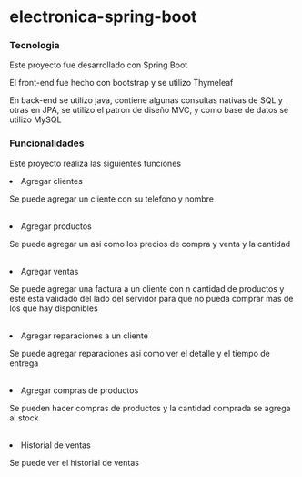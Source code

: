# electronica-spring-boot

<h3>Tecnologia</h3>

<p>Este proyecto fue desarrollado con Spring Boot<p>

<p>El front-end fue hecho con bootstrap y se utilizo Thymeleaf</p>

<p>En back-end se utilizo java, contiene algunas consultas nativas de SQL y otras en JPA, se utilizo el patron de diseño MVC,
y como base de datos se utilizo MySQL</p>

<h3>Funcionalidades</h3>

<a>Este proyecto realiza las siguientes funciones</a>

<li>Agregar clientes</li>
<p>Se puede agregar un cliente con su telefono y nombre</p>
<br>

<li>Agregar productos</li>
<p>Se puede agregar un asi como los precios de compra y venta y la cantidad</p>
<br>

<li>Agregar ventas</li>
<p>Se puede agregar una factura a un cliente con n cantidad de productos y este esta validado del lado del servidor para que no pueda comprar mas de los que hay disponibles</p>
<br>

<li>Agregar reparaciones a un cliente</li>
<p>Se puede agregar reparaciones asi como ver el detalle y el tiempo de entrega</p>
<br>

<li>Agregar compras de productos</li>
<p>Se pueden hacer compras de productos y la cantidad comprada se agrega al stock</p>
<br>

<li>Historial de ventas</li>
<p>Se puede ver el historial de ventas</p>
<br>
